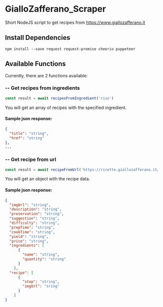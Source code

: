 # GialloZafferano_Scraper

Short NodeJS script to get recipes from https://www.giallozafferano.it

## Install Dependencies
```
npm install --save request request-promise cheerio puppeteer
```

## Available Functions
Currently, there are 2 functions available:

### -- Get recipes from ingredients

``` js
const result = await recipesFromIngredient('riso')
```
You will get an array of recipes with the specified ingredient.
#### Sample json response:
``` json 
{
  "title": "string",
  "href": "string"
}, 
...
```

### -- Get recipe from url
``` js
const result = await recipeFromUrl('https://ricette.giallozafferano.it/Treccia-di-pasta-lievitata.html')
```
You will get an object with the recipe data.
#### Sample json response:
``` json 
{
  "imgUrl": "string",
  "description": "string",
  "preservation": "string",
  "suggestion": "string",
  "difficulty": "string",
  "prepTime": "string",
  "cookTime": "string",
  "yield": "string",
  "price": "string",
  "ingredients": [
      {
        "name": "string",
        "quantity": "string"
      }
    ],
  "recipe": [
      {
        "step": "string",
        "imgUrl": "sring"
      }
    ]  
}
```
